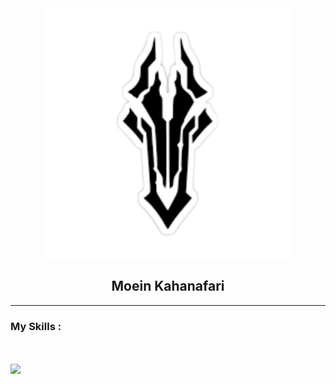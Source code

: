 <div align='center'>
  <img src='./logoimag.png' height='400'/>
  
  <h2>Moein Kahanafari</h2>
  
</div>
<hr/>
  <h3>My Skills :</h3>
  <br/>
  <br/>
  <img src='https://skillicons.dev/icons?i=html,css,sass,bootstrap,tailwind,js,react,redux,materialui,nextjs,vite,git,github,wordpress'/>
